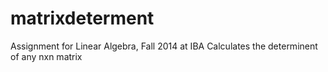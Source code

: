 # matrixdeterment
Assignment for Linear Algebra, Fall 2014 at IBA
Calculates the determinent of any nxn matrix
